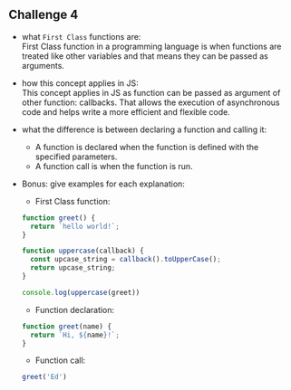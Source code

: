 ## Challenge 4

- what `First Class` functions are:  
First Class function in a programming language is when functions are treated like other variables and that means they can be passed as arguments.

- how this concept applies in JS:  
This concept applies in JS as function can be passed as argument of other function: callbacks. That allows the execution of asynchronous code and helps write a more efficient and flexible code.

- what the difference is between declaring a function and calling it:
  - A function is declared when the function is defined with the specified parameters.
  - A function call is when the function is run.

- Bonus: give examples for each explanation:

  - First Class function:
  ``` JavaScript
  function greet() {
    return `hello world!`;
  }

  function uppercase(callback) {
    const upcase_string = callback().toUpperCase();
    return upcase_string;
  }

  console.log(uppercase(greet))
  ```

  - Function declaration:
  ``` JavaScript
  function greet(name) {
    return `Hi, ${name}!`;
  }
  ```

  - Function call:
  ``` JavaScript
  greet('Ed')
  ```

